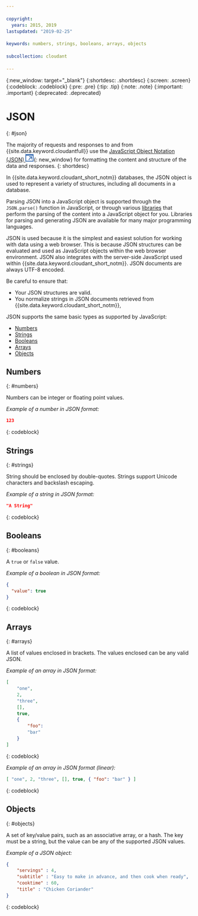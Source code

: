 ```yaml
---

copyright:
  years: 2015, 2019
lastupdated: "2019-02-25"

keywords: numbers, strings, booleans, arrays, objects

subcollection: cloudant

---
```


{:new_window: target="_blank"}
{:shortdesc: .shortdesc}
{:screen: .screen}
{:codeblock: .codeblock}
{:pre: .pre}
{:tip: .tip}
{:note: .note}
{:important: .important}
{:deprecated: .deprecated}

<!-- Acrolinx: 2017-05-10 -->

# JSON
{: #json}

The majority of requests and responses to and from {{site.data.keyword.cloudantfull}}
use the [JavaScript Object Notation (JSON) ![External link icon](../images/launch-glyph.svg "External link icon")](https://en.wikipedia.org/wiki/JSON){: new_window}
for formatting the content and structure of the data and responses.
{: shortdesc}

In {{site.data.keyword.cloudant_short_notm}} databases,
the JSON object is used to represent a variety of structures,
including all documents in a database.

Parsing JSON into a JavaScript object is supported through the `JSON.parse()` function in JavaScript, or through various [libraries](/docs/services/Cloudant/libraries/index.html#client-libraries) that perform the parsing of the content into a JavaScript object for you. Libraries for parsing and generating JSON are available for many major programming languages.

JSON is used because it is the simplest and easiest solution for working with data using a web browser.
This is because JSON structures can be evaluated and used as JavaScript objects within the web browser environment.
JSON also integrates with the server-side JavaScript used within {{site.data.keyword.cloudant_short_notm}}.
JSON documents are always UTF-8 encoded.

Be careful to ensure that:
-   Your JSON structures are valid.
-   You normalize strings in JSON documents retrieved from {{site.data.keyword.cloudant_short_notm}},

JSON supports the same basic types as supported by JavaScript:

-   [Numbers](#numbers)
-   [Strings](#strings)
-   [Booleans](#booleans)
-   [Arrays](#arrays)
-   [Objects](#objects)

## Numbers
{: #numbers}

Numbers can be integer or floating point values.

_Example of a number in JSON format:_

```json
123
```
{: codeblock}

## Strings
{: #strings}

String should be enclosed by double-quotes. Strings support Unicode characters and backslash escaping.

_Example of a string in JSON format:_

```json
"A String"
```
{: codeblock}

## Booleans
{: #booleans}

A `true` or `false` value.

_Example of a boolean in JSON format:_

```json
{
  "value": true
}
```
{: codeblock}

## Arrays
{: #arrays}

A list of values enclosed in brackets. The values enclosed can be any valid JSON.

_Example of an array in JSON format:_

```json
[
    "one",
    2,
    "three",
    [],
    true,
    {
        "foo":
        "bar"
    }
]
```
{: codeblock}

_Example of an array in JSON format (linear):_

```json
[ "one", 2, "three", [], true, { "foo": "bar" } ]
```
{: codeblock}

## Objects
{: #objects}

A set of key/value pairs,
such as an associative array,
or a hash.
The key must be a string,
but the value can be any of the supported JSON values.

_Example of a JSON object:_

```json
{
    "servings" : 4,
    "subtitle" : "Easy to make in advance, and then cook when ready",
    "cooktime" : 60,
    "title" : "Chicken Coriander"
}
```
{: codeblock}
